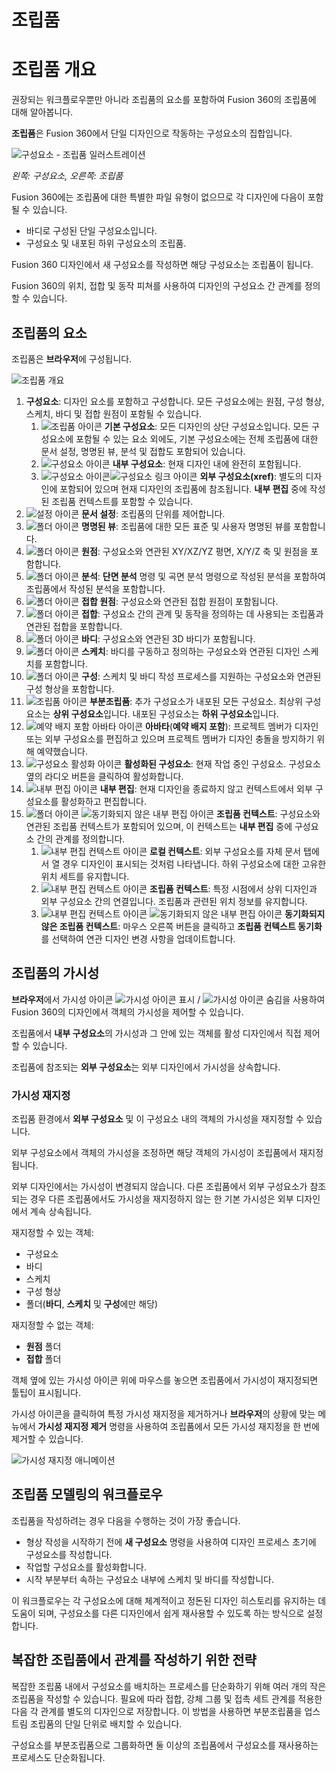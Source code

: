 # 조립품
조립품 개요
======

권장되는 워크플로우뿐만 아니라 조립품의 요소를 포함하여 Fusion 360의 조립품에 대해 알아봅니다.

**조립품**은 Fusion 360에서 단일 디자인으로 작동하는 구성요소의 집합입니다.

![구성요소 - 조립품 일러스트레이션](https://help.autodesk.com/cloudhelp/KOR/Fusion-Assemble/images/illustration/components-to-assembly.png)

_왼쪽: 구성요소, 오른쪽: 조립품_

Fusion 360에는 조립품에 대한 특별한 파일 유형이 없으므로 각 디자인에 다음이 포함될 수 있습니다.

*   바디로 구성된 단일 구성요소입니다.
*   구성요소 및 내포된 하위 구성요소의 조립품.

Fusion 360 디자인에서 새 구성요소를 작성하면 해당 구성요소는 조립품이 됩니다.

Fusion 360의 위치, 접합 및 동작 피쳐를 사용하여 디자인의 구성요소 간 관계를 정의할 수 있습니다.

조립품의 요소
-------

조립품은 **브라우저**에 구성됩니다.

![조립품 개요](https://help.autodesk.com/cloudhelp/KOR/Fusion-Assemble/images/overview/browser-assembly.png)

1.  **구성요소**: 디자인 요소를 포함하고 구성합니다. 모든 구성요소에는 원점, 구성 형상, 스케치, 바디 및 접합 원점이 포함될 수 있습니다.
    1.  ![조립품 아이콘](https://help.autodesk.com/cloudhelp/KOR/Fusion-Assemble/images/icon/browser/assembly.png) **기본 구성요소**: 모든 디자인의 상단 구성요소입니다. 모든 구성요소에 포함될 수 있는 요소 외에도, 기본 구성요소에는 전체 조립품에 대한 문서 설정, 명명된 뷰, 분석 및 접합도 포함되어 있습니다.
    2.  ![구성요소 아이콘](https://help.autodesk.com/cloudhelp/KOR/Fusion-Assemble/images/icon/browser/component.png) **내부 구성요소**: 현재 디자인 내에 완전히 포함됩니다.
    3.  ![구성요소 아이콘](https://help.autodesk.com/cloudhelp/KOR/Fusion-Assemble/images/icon/browser/component.png)![구성요소 링크 아이콘](https://help.autodesk.com/cloudhelp/KOR/Fusion-Assemble/images/icon/browser/component-link.png) **외부 구성요소(xref)**: 별도의 디자인에 포함되어 있으며 현재 디자인의 조립품에 참조됩니다. **내부 편집** 중에 작성된 조립품 컨텍스트를 포함할 수 있습니다.
2.  ![설정 아이콘](https://help.autodesk.com/cloudhelp/KOR/Fusion-Assemble/images/icon/browser/settings.png) **문서 설정**: 조립품의 단위를 제어합니다.
3.  ![폴더 아이콘](https://help.autodesk.com/cloudhelp/KOR/Fusion-Assemble/images/icon/browser/folder.png) **명명된 뷰**: 조립품에 대한 모든 표준 및 사용자 명명된 뷰를 포함합니다.
4.  ![폴더 아이콘](https://help.autodesk.com/cloudhelp/KOR/Fusion-Assemble/images/icon/browser/folder.png) **원점**: 구성요소와 연관된 XY/XZ/YZ 평면, X/Y/Z 축 및 원점을 포함합니다.
5.  ![폴더 아이콘](https://help.autodesk.com/cloudhelp/KOR/Fusion-Assemble/images/icon/browser/folder.png) **분석**: **단면 분석** 명령 및 곡면 분석 명령으로 작성된 분석을 포함하여 조립품에서 작성된 분석을 포함합니다.
6.  ![폴더 아이콘](https://help.autodesk.com/cloudhelp/KOR/Fusion-Assemble/images/icon/browser/folder.png) **접합 원점**: 구성요소와 연관된 접합 원점이 포함됩니다.
7.  ![폴더 아이콘](https://help.autodesk.com/cloudhelp/KOR/Fusion-Assemble/images/icon/browser/folder.png) **접합**: 구성요소 간의 관계 및 동작을 정의하는 데 사용되는 조립품과 연관된 접합을 포함합니다.
8.  ![폴더 아이콘](https://help.autodesk.com/cloudhelp/KOR/Fusion-Assemble/images/icon/browser/folder.png) **바디**: 구성요소와 연관된 3D 바디가 포함됩니다.
9.  ![폴더 아이콘](https://help.autodesk.com/cloudhelp/KOR/Fusion-Assemble/images/icon/browser/folder.png) **스케치**: 바디를 구동하고 정의하는 구성요소와 연관된 디자인 스케치를 포함합니다.
10.  ![폴더 아이콘](https://help.autodesk.com/cloudhelp/KOR/Fusion-Assemble/images/icon/browser/folder.png) **구성**: 스케치 및 바디 작성 프로세스를 지원하는 구성요소와 연관된 구성 형상을 포함합니다.
11.  ![조립품 아이콘](https://help.autodesk.com/cloudhelp/KOR/Fusion-Assemble/images/icon/browser/assembly.png) **부분조립품**: 추가 구성요소가 내포된 모든 구성요소. 최상위 구성요소는 **상위 구성요소**입니다. 내포된 구성요소는 **하위 구성요소**입니다.
12.  ![예약 배지 포함 아바타 아이콘](https://help.autodesk.com/cloudhelp/KOR/Fusion-Assemble/images/icon/avatar-reservation-badge.png) **아바타**(**예약 배지 포함**): 프로젝트 멤버가 디자인 또는 외부 구성요소를 편집하고 있으며 프로젝트 멤버가 디자인 충돌을 방지하기 위해 예약했습니다.
13.  ![구성요소 활성화 아이콘](https://help.autodesk.com/cloudhelp/KOR/Fusion-Assemble/images/icon/activate-component.png) **활성화된 구성요소**: 현재 작업 중인 구성요소. 구성요소 옆의 라디오 버튼을 클릭하여 활성화합니다.
14.  ![내부 편집 아이콘](https://help.autodesk.com/cloudhelp/KOR/Fusion-Assemble/images/icon/asm/edit-in-place.png) **내부 편집**: 현재 디자인을 종료하지 않고 컨텍스트에서 외부 구성요소를 활성화하고 편집합니다.
15.  ![폴더 아이콘](https://help.autodesk.com/cloudhelp/KOR/Fusion-Assemble/images/icon/browser/folder.png) ![동기화되지 않은 내부 편집 아이콘](https://help.autodesk.com/cloudhelp/KOR/Fusion-Assemble/images/icon/browser/edit-in-place-out-of-sync.png) **조립품 컨텍스트**: 구성요소와 연관된 조립품 컨텍스트가 포함되어 있으며, 이 컨텍스트는 **내부 편집** 중에 구성요소 간의 관계를 정의합니다.
        1.  ![내부 편집 컨텍스트 아이콘](https://help.autodesk.com/cloudhelp/KOR/Fusion-Assemble/images/icon/browser/edit-in-place-context.png) **로컬 컨텍스트**: 외부 구성요소를 자체 문서 탭에서 열 경우 디자인이 표시되는 것처럼 나타냅니다. 하위 구성요소에 대한 고유한 위치 세트를 유지합니다.
        2.  ![내부 편집 컨텍스트 아이콘](https://help.autodesk.com/cloudhelp/KOR/Fusion-Assemble/images/icon/browser/edit-in-place-context.png) **조립품 컨텍스트**: 특정 시점에서 상위 디자인과 외부 구성요소 간의 연결입니다. 조립품과 관련된 위치 정보를 유지합니다.
        3.  ![내부 편집 컨텍스트 아이콘](https://help.autodesk.com/cloudhelp/KOR/Fusion-Assemble/images/icon/browser/edit-in-place-context.png) ![동기화되지 않은 내부 편집 아이콘](https://help.autodesk.com/cloudhelp/KOR/Fusion-Assemble/images/icon/browser/edit-in-place-out-of-sync.png) **동기화되지 않은 조립품 컨텍스트**: 마우스 오른쪽 버튼을 클릭하고 **조립품 컨텍스트 동기화**를 선택하여 연관 디자인 변경 사항을 업데이트합니다.

조립품의 가시성
--------

**브라우저**에서 가시성 아이콘 ![가시성 아이콘 표시](https://help.autodesk.com/cloudhelp/KOR/Fusion-Assemble/images/icon/browser/visible.png) / ![가시성 아이콘 숨김](https://help.autodesk.com/cloudhelp/KOR/Fusion-Assemble/images/icon/browser/hidden.png)을 사용하여 Fusion 360의 디자인에서 객체의 가시성을 제어할 수 있습니다.

조립품에서 **내부 구성요소**의 가시성과 그 안에 있는 객체를 활성 디자인에서 직접 제어할 수 있습니다.

조립품에 참조되는 **외부 구성요소**는 외부 디자인에서 가시성을 상속합니다.

### 가시성 재지정

조립품 환경에서 **외부 구성요소** 및 이 구성요소 내의 객체의 가시성을 재지정할 수 있습니다.

외부 구성요소에서 객체의 가시성을 조정하면 해당 객체의 가시성이 조립품에서 재지정됩니다.

외부 디자인에서는 가시성이 변경되지 않습니다. 다른 조립품에서 외부 구성요소가 참조되는 경우 다른 조립품에서도 가시성을 재지정하지 않는 한 기본 가시성은 외부 디자인에서 계속 상속됩니다.

재지정할 수 있는 객체:

*   구성요소
*   바디
*   스케치
*   구성 형상
*   폴더(**바디**, **스케치** 및 **구성**에만 해당)

재지정할 수 없는 객체:

*   **원점** 폴더
*   **접합** 폴더

객체 옆에 있는 가시성 아이콘 위에 마우스를 놓으면 조립품에서 가시성이 재지정되면 툴팁이 표시됩니다.

가시성 아이콘을 클릭하여 특정 가시성 재지정을 제거하거나 **브라우저**의 상황에 맞는 메뉴에서 **가시성 재지정 제거** 명령을 사용하여 조립품에서 모든 가시성 재지정을 한 번에 제거할 수 있습니다.

![가시성 재지정 애니메이션](https://help.autodesk.com/cloudhelp/KOR/Fusion-Assemble/images/animation/visibility-overrides.gif)

조립품 모델링의 워크플로우
--------------

조립품을 작성하려는 경우 다음을 수행하는 것이 가장 좋습니다.

*   형상 작성을 시작하기 전에 **새 구성요소** 명령을 사용하여 디자인 프로세스 초기에 구성요소를 작성합니다.
*   작업할 구성요소를 활성화합니다.
*   시작 부분부터 속하는 구성요소 내부에 스케치 및 바디를 작성합니다.

이 워크플로우는 각 구성요소에 대해 체계적이고 정돈된 디자인 히스토리를 유지하는 데 도움이 되며, 구성요소를 다른 디자인에서 쉽게 재사용할 수 있도록 하는 방식으로 설정합니다.

복잡한 조립품에서 관계를 작성하기 위한 전략
------------------------

복잡한 조립품 내에서 구성요소를 배치하는 프로세스를 단순화하기 위해 여러 개의 작은 조립품을 작성할 수 있습니다. 필요에 따라 접합, 강체 그룹 및 접촉 세트 관계를 적용한 다음 각 관계를 별도의 디자인으로 저장합니다. 이 방법을 사용하면 부분조립품을 업스트림 조립품의 단일 단위로 배치할 수 있습니다.

구성요소를 부분조립품으로 그룹화하면 둘 이상의 조립품에서 구성요소를 재사용하는 프로세스도 단순화됩니다.